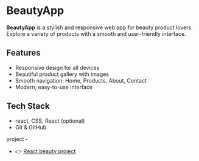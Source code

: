 # BeautyApp

**BeautyApp** is a stylish and responsive web app for beauty product lovers. Explore a variety of products with a smooth and user-friendly interface.

## Features 
- Responsive design for all devices  
- Beautiful product gallery with images  
- Smooth navigation: Home, Products, About, Contact  
- Modern, easy-to-use interface  

## Tech Stack 
- react, CSS, React (optional)  
- Git & GitHub  

project -
 - 👉 [React beauty project](https://beautyapp12.netlify.app/)
